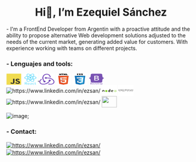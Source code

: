 <h1 align="center"> Hi👋, I’m Ezequiel Sánchez </h1> 
- I'm a FrontEnd Developer from Argentin with a proactive attitude and the ability to propose alternative Web development solutions adjusted to the needs of the current market, generating added value for customers. With experience working with teams on different projects.

<h3>- Lenguajes and tools:</h3>
<p>
  
<a> 
  <img align="center" src="https://raw.githubusercontent.com/devicons/devicon/master/icons/javascript/javascript-original.svg" alt="https://www.linkedin.com/in/ezsan/" height="30" width="40" style="max-width:100%;">  
</a>  
  
  
<a href="https://reactjs.org/"> 
  <img align="center" src="https://raw.githubusercontent.com/devicons/devicon/master/icons/react/react-original-wordmark.svg" alt="https://www.linkedin.com/in/ezsan/" height="30" width="40" style="max-width:100%;">  
</a>

<a> 
  <img align="center" src="https://raw.githubusercontent.com/devicons/devicon/master/icons/redux/redux-original.svg" alt="https://www.linkedin.com/in/ezsan/" height="30" width="40" style="max-width:100%;">  
</a>
  
<a> 
  <img align="center" src="https://raw.githubusercontent.com/devicons/devicon/master/icons/html5/html5-original-wordmark.svg" alt="https://www.linkedin.com/in/ezsan/" height="30" width="40" style="max-width:100%;">  
</a>
  
<a> 
  <img align="center" src="https://raw.githubusercontent.com/devicons/devicon/master/icons/css3/css3-original-wordmark.svg" alt="https://www.linkedin.com/in/ezsan/" height="30" width="40" style="max-width:100%;">  
</a>

<a> 
  <img align="center" src="https://raw.githubusercontent.com/devicons/devicon/master/icons/bootstrap/bootstrap-plain-wordmark.svg" alt="https://www.linkedin.com/in/ezsan/" height="30" width="40" style="max-width:100%;">  
</a>  

<a> 
  <img align="center" src="https://camo.githubusercontent.com/fbfcb9e3dc648adc93bef37c718db16c52f617ad055a26de6dc3c21865c3321d/68747470733a2f2f7777772e766563746f726c6f676f2e7a6f6e652f6c6f676f732f6769742d73636d2f6769742d73636d2d69636f6e2e737667" alt="https://www.linkedin.com/in/ezsan/" height="30" width="40" style="max-width:100%;">  
</a>    
  
<a> 
  <img align="center" src="https://raw.githubusercontent.com/devicons/devicon/master/icons/nodejs/nodejs-original-wordmark.svg" alt="https://www.linkedin.com/in/ezsan/" height="30" width="40" style="max-width:100%;">  
</a> 
  
<a> 
  <img align="center" src="https://raw.githubusercontent.com/devicons/devicon/master/icons/express/express-original-wordmark.svg" alt="https://www.linkedin.com/in/ezsan/" height="30" width="40" style="max-width:100%;">  
</a>   
  
<a> 
  <img align="center" src="https://sass-lang.com/assets/img/logos/logo-b6e1ef6e.svg" alt="https://www.linkedin.com/in/ezsan/" height="30" width="40" style="max-width:100%;">  
</a>     
  
<a> 
  <img align="center" src="https://raw.githubusercontent.com/mui/material-ui/master/docs/public/static/logo.svg" height="30" width="40" style="max-width:100%;">  
</a>   

</p>

![image](https://user-images.githubusercontent.com/73204198/199034000-689f29ee-100f-4176-8b9e-d288addb7240.png);

<h3>- Contact:</h3>

<p>
  <a href="https://www.linkedin.com/in/ezsan/"> 
  <img align="center" src="https://raw.githubusercontent.com/rahuldkjain/github-profile-readme-generator/master/src/images/icons/Social/linked-in-alt.svg" alt="https://www.linkedin.com/in/ezsan/" height="30" width="40" style="max-width:100%;">  
</a>

<a href="mailto:ezsandev@gmail.com"> 
  <img align="center" src="https://www.logo.wine/a/logo/Gmail/Gmail-Logo.wine.svg" alt="https://www.linkedin.com/in/ezsan/" height="30" width="40" style="max-width:100%;">  
</a>
</p>






<!---
ezSan/ezSan is a ✨ special ✨ repository because its `README.md` (this file) appears on your GitHub profile.
You can click the Preview link to take a look at your changes.
--->

